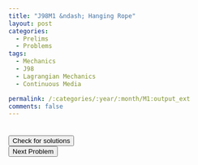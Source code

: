 ```yaml
---
title: "J98M1 &ndash; Hanging Rope"
layout: post
categories:
  - Prelims
  - Problems
tags:
  - Mechanics
  - J98
  - Lagrangian Mechanics
  - Continuous Media

permalink: /:categories/:year/:month/M1:output_ext
comments: false
---
```

<object data="1998J1M.pdf" type="application/pdf" width="100%" height="500"></object>

<div class='navbar'>
	<div float='left'><button onclick="window.location='.html'" style='visibility: hidden;'>Previous Problem</button></div>
	<div float='center'><button onclick="window.location='https://princetonprelim.com/prelim/0/'">Check for solutions</button></div>
	<div float='right'><button onclick="window.location='M2.html'" > Next Problem</button></div>
</div>
